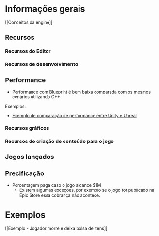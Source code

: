 # Informações gerais

[[Conceitos da engine]]
## Recursos

### Recursos do Editor

### Recursos de desenvolvimento

## Performance
- Performance com Blueprint é bem baixa comparada com os mesmos cenários utilizando C++


Exemplos:
- [Exemplo de comparação de performance entre Unity e Unreal](https://www.youtube.com/watch?v=uGVxwwokGIg&t=743s&pp=ygUbdW5pdHkgdnMgdW5yZWFsIHBlcmZvcm1hbmNl])

### Recursos gráficos
### Recursos de criação de conteúdo para o jogo
## Jogos lançados

## Precificação

- Porcentagem paga caso o jogo alcance $1M 
	- Existem algumas exceções, por exemplo se o jogo for publicado na Epic Store essa cobrança não acontece.

# Exemplos

[[Exemplo - Jogador morre e deixa bolsa de itens]]